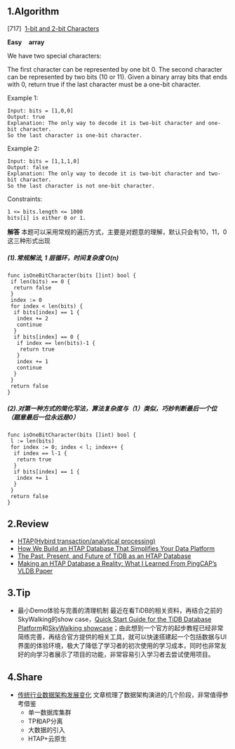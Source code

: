 ## 1.Algorithm

[717]&nbsp;&nbsp;[1-bit and 2-bit Characters](https://leetcode.com/problems/1-bit-and-2-bit-characters/)

**Easy** &nbsp;&nbsp; **array** &nbsp;&nbsp;

We have two special characters:

The first character can be represented by one bit 0.
The second character can be represented by two bits (10 or 11).
Given a binary array bits that ends with 0, return true if the last character must be a one-bit character.

Example 1:

```
Input: bits = [1,0,0]
Output: true
Explanation: The only way to decode it is two-bit character and one-bit character.
So the last character is one-bit character.
```

Example 2:

```
Input: bits = [1,1,1,0]
Output: false
Explanation: The only way to decode it is two-bit character and two-bit character.
So the last character is not one-bit character.
```

Constraints:

```
1 <= bits.length <= 1000
bits[i] is either 0 or 1.
```

**解答**
本题可以采用常规的遍历方式，主要是对题意的理解，默认只会有10，11，0这三种形式出现

##### (1).常规解法, 1 层循环，时间复杂度 O(n)

```golang
func isOneBitCharacter(bits []int) bool {
 if len(bits) == 0 {
  return false
 }
 index := 0
 for index < len(bits) {
  if bits[index] == 1 {
   index += 2
   continue
  }
  if bits[index] == 0 {
   if index == len(bits)-1 {
    return true
   }
   index += 1
   continue
  }
 }
 return false
}
```

##### (2).对第一种方式的简化写法，算法复杂度与（1）类似，巧妙判断最后一个位（题意最后一位永远是0）

```golang
func isOneBitCharacter(bits []int) bool {
 l := len(bits)
 for index := 0; index < l; index++ {
  if index == l-1 {
   return true
  }
  if bits[index] == 1 {
   index += 1
  }
 }
 return false
}
```

## 2.Review
* [HTAP(Hybird transaction/analytical processing)](https://en.wikipedia.org/wiki/Hybrid_transactional/analytical_processing)
* [How We Build an HTAP Database That Simplifies Your Data Platform](https://en.pingcap.com/blog/how-we-build-an-htap-database-that-simplifies-your-data-platform/)
* [The Past, Present, and Future of TiDB as an HTAP Database](https://pingcap.medium.com/the-past-present-and-future-of-tidb-as-an-htap-database-b9fa96ecd1c7)
* [Making an HTAP Database a Reality: What I Learned From PingCAP’s VLDB Paper](https://medium.com/swlh/making-an-htap-database-a-reality-what-i-learned-from-pingcaps-vldb-paper-6d249c930a11)

## 3.Tip

* 最小Demo体验与完善的清理机制
最近在看TiDB的相关资料，再结合之前的SkyWalking的show case，[Quick Start Guide for the TiDB Database Platform](https://docs.pingcap.com/tidb/stable/quick-start-with-tidb)和[SkyWalking showcase](https://skywalking.apache.org/docs/skywalking-showcase/latest/readme/)；由此想到一个官方的起步教程已经非常简练完善，再结合官方提供的相关工具，就可以快速搭建起一个包括数据与UI界面的体验环境，极大了降低了学习者的初次使用的学习成本，同时也非常友好的向学习者展示了项目的功能，非常容易引入学习者去尝试使用项目。

## 4.Share

* [传统行业数据架构发展变化](https://asktug.com/t/topic/513467)
文章梳理了数据架构演进的几个阶段，非常值得参考借鉴
  * 单一数据库集群
  * TP和AP分离
  * 大数据的引入
  * HTAP+云原生